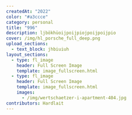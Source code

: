 ```yaml
---
createdAt: "2022"
color: "#a3ccce"
category: personal
title: "996"
description: ljbökhüoijpoijpiojpoijpoijpio
cover: /img/hl_porsche_full_deep.png
upload_sections:
  - text_block: jhbiuiuh
layout_sections:
  - type: fl_image
    header: Full Screen Image
    template: image_fullscreen.html
  - type: fl_image
    header: Full Screen Image
    template: image_fullscreen.html
    images:
      - /img/wertschaetzer-i-apartment-404.jpg
contributors: Hardlait
---
```

